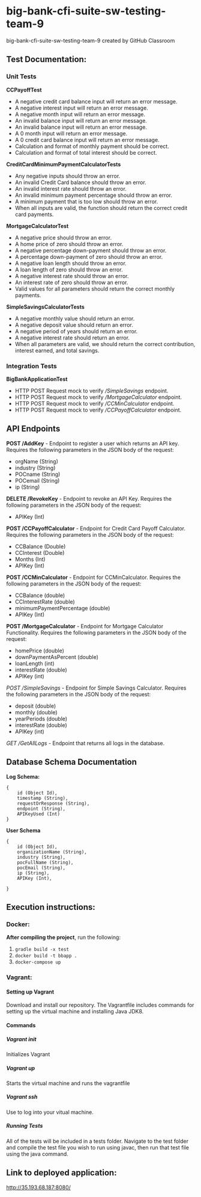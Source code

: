# big-bank-cfi-suite-sw-testing-team-9
big-bank-cfi-suite-sw-testing-team-9 created by GitHub Classroom

## Test Documentation:

### Unit Tests
**CCPayoffTest**
* A negative credit card balance input will return an error message.
* A negative interest input will return an error message.
* A negative month input will return an error message.
* An invalid balance input will return an error message.
* An invalid balance input will return an error message.
* A 0 month input will return an error message.
* A 0 credit card balance input will return an error message.
* Calculation and format of monthly payment should be correct.
* Calculation and format of total interest should be correct.

**CreditCardMinimumPaymentCalculatorTests**
* Any negative inputs should throw an error.
* An invalid Credit Card balance should throw an error.
* An invalid interest rate should throw an error.
* An invalid minimum payment percentage should throw an error.
* A minimum payment that is too low should throw an error.
* When all inputs are valid, the function should return the correct credit card payments.

**MortgageCalculatorTest**
* A negative price should throw an error.
* A home price of zero should throw an error.
* A negative percentage down-payment should throw an error.
* A percentage down-payment of zero should throw an error.
* A negative loan length should throw an error.
* A loan length of zero should throw an error.
* A negative interest rate should throw an error.
* An interest rate of zero should throw an error.
* Valid values for all parameters should return the correct monthly payments.

**SimpleSavingsCalculatorTests**
* A negative monthly value should return an error.
* A negative deposit value should return an error.
* A negative period of years should return an error.
* A negative interest rate should return an error.
* When all parameters are valid, we should return the correct contribution, interest earned, and total savings. 

### Integration Tests
**BigBankApplicationTest**
* HTTP POST Request mock to verify */SimpleSavings* endpoint.
* HTTP POST Request mock to verify */MortgageCalculator* endpoint.
* HTTP POST Request mock to verify */CCMinCalculator* endpoint.
* HTTP POST Request mock to verify */CCPayoffCalculator* endpoint.


## API Endpoints
**POST /AddKey** - Endpoint to register a user which returns an API key. 
Requires the following parameters in the JSON body of the request:
* orgName (String)
* industry (String)
* POCname (String)
* POCemail (String)
* ip (String)
    
**DELETE /RevokeKey** - Endpoint to revoke an API Key.
Requires the following parameters in the JSON body of the request:
* APIKey (Int)

**POST /CCPayoffCalculator** - Endpoint for Credit Card Payoff Calculator.
Requires the following parameters in the JSON body of the request:
* CCBalance (Double)
* CCInterest (Double)
* Months (Int)
* APIKey (Int)

**POST /CCMinCalculator** - Endpoint for CCMinCalculator.
Requires the following parameters in the JSON body of the request:
* CCBalance (double)
* CCInterestRate (double)
* minimumPaymentPercentage (double)
* APIKey (Int)


**POST /MortgageCalculator** - Endpoint for Mortgage Calculator Functionality.
Requires the following parameters in the JSON body of the request:
* homePrice (double)
* downPaymentAsPercent (double)
* loanLength (int)
* interestRate (double)
* APIKey (int)

*POST /SimpleSavings* - Endpoint for Simple Savings Calculator.
Requires the following parameters in the JSON body of the request:
* deposit (double)
* monthly (double)
* yearPeriods (double)
* interestRate (double)
* APIKey (int)

*GET /GetAllLogs* - Endpoint that returns all logs in the database.

## Database Schema Documentation
**Log Schema:**
```
{
    id (Object Id),
    timestamp (String),
    requestOrResponse (String),
    endpoint (String),
    APIKeyUsed (Int)
}
```
**User Schema**
```
{
    id (Object Id),
    organizationName (String),
    industry (String),
    pocFullName (String),
    pocEmail (String),
    ip (String),
    APIKey (Int),

}
```


## Execution instructions:
### Docker:
__After compiling the project__, run the following: 

1. `gradle build -x test`
2. `docker build -t bbapp .`
3. `docker-compose up`

### Vagrant:  
#### Setting up Vagrant 
Download and install our repository. The Vagrantfile includes commands for setting up the 
virtual machine and installing Java JDK8.
#### Commands
##### Vagrant init
Initializes Vagrant
##### Vagrant up
Starts the virtual machine and runs the vagrantfile
##### Vagrant ssh 
Use to log into your vitual machine.

##### Running Tests
All of the tests will be included in a tests folder. Navigate to the test folder and compile the test file you wish to run using javac, then run that test file using the java command. 

## Link to deployed application:
http://35.193.68.187:8080/


